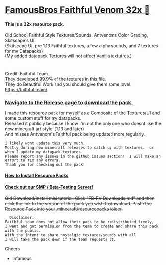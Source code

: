 # [FamousBros Faithful Venom 32x 🎥](https://youtube.com/gxeGCGpJq7A)
#### This is a 32x resource pack.
Old School Faithful Style Textures/Sounds, Antvenoms Color Grading, Skitscape's UI.  
(Skitscape UI, pre 1.13 Faithful textures, a few alpha sounds, and 7 textures for my Datapacks)  
(My added datapack Textures will not affect Vanilla textutres.)  
#  
Credit: Faithful Team  
They developed 99.9% of the textures in this file.  
They do Beautiful Work and you should give them some love!  
https://faithful.team/  

### [Navigate to the Release page to download the pack.](https://github.com/InfamousMusicify/FamousBros-Faithful-Venom/releases)

I made this resource pack for myself as a Composite of the Textures/UI and some custom stuff for my datapacks.  
Released it publicly because I know I'm not the only one who doesnt like the new minecraft art style. (1.13 and later)  
And misses Antvenom's Faithful pack being updated more regularly.  
~~~
I likely wont update this very much.  
Mostly during new minecraft releases to catch up with textures.  or when I update my datapack textures.  
Please report any issues in the github issues section!  I will make an effort to fix any errors.  
Thank you for checking out the pack!  
~~~
#### [How to Install Resource Packs](https://youtu.be/gxeGCGpJq7A)  

#### [Check out our SMP / Beta-Testing Server!](https://tinyurl.com/FBSMCForum)  
 
~~Old Download/Install mini tutorial:  Click "FB-FV Downloads.md" and then click the link to the version of the pack you wish to download.
Paste the Resource Pack into your .minecraft/resourcepacks folder.~~
~~~
  Disclaimer:
Faithful team does not allow their pack to be redistributed freely,  
I went and got permission from the team to create and share this pack with the public.  
With the intent to share nostalgic textures/sounds with all.  
I will take the pack down if the team requests it.  
~~~

Cheers

- Infamous

